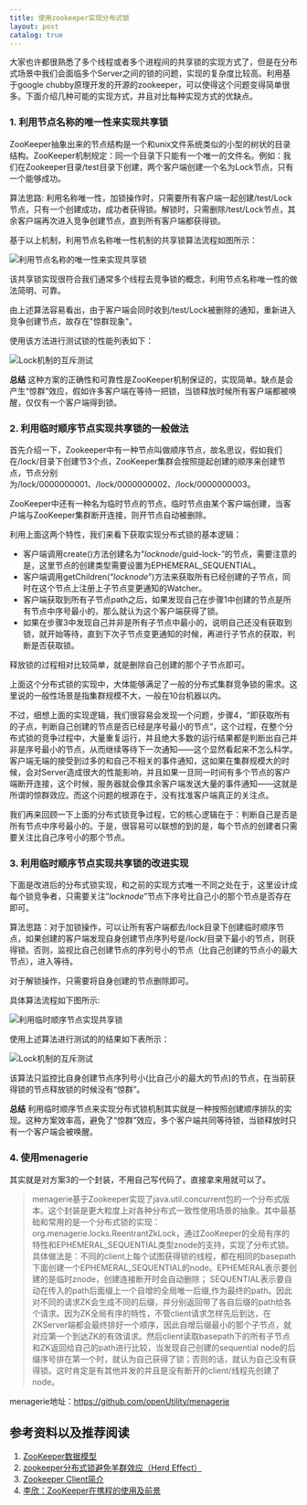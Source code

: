 ```yaml
---
title: 使用zookeeper实现分布式锁
layout: post
catalog: true
---
```



大家也许都很熟悉了多个线程或者多个进程间的共享锁的实现方式了，但是在分布式场景中我们会面临多个Server之间的锁的问题，实现的复杂度比较高。利用基于google chubby原理开发的开源的zookeeper，可以使得这个问题变得简单很多。下面介绍几种可能的实现方式，并且对比每种实现方式的优缺点。


### 1. 利用节点名称的唯一性来实现共享锁

ZooKeeper抽象出来的节点结构是一个和unix文件系统类似的小型的树状的目录结构。ZooKeeper机制规定：同一个目录下只能有一个唯一的文件名。例如：我们在Zookeeper目录/test目录下创建，两个客户端创建一个名为Lock节点，只有一个能够成功。

算法思路: 利用名称唯一性，加锁操作时，只需要所有客户端一起创建/test/Lock节点，只有一个创建成功，成功者获得锁。解锁时，只需删除/test/Lock节点，其余客户端再次进入竞争创建节点，直到所有客户端都获得锁。

基于以上机制，利用节点名称唯一性机制的共享锁算法流程如图所示： 

![利用节点名称的唯一性来实现共享锁](/img/in-post/zk-for-distribute-lock-1.bmp)


该共享锁实现很符合我们通常多个线程去竞争锁的概念，利用节点名称唯一性的做法简明、可靠。

由上述算法容易看出，由于客户端会同时收到/test/Lock被删除的通知，重新进入竞争创建节点，故存在"惊群现象"。

使用该方法进行测试锁的性能列表如下：
 
![Lock机制的互斥测试](/img/in-post/zk-dlock-performance-test.gif) 


**总结** 这种方案的正确性和可靠性是ZooKeeper机制保证的，实现简单。缺点是会产生“惊群”效应，假如许多客户端在等待一把锁，当锁释放时候所有客户端都被唤醒，仅仅有一个客户端得到锁。


### 2. 利用临时顺序节点实现共享锁的一般做法


首先介绍一下，Zookeeper中有一种节点叫做顺序节点，故名思议，假如我们在/lock/目录下创建节3个点，ZooKeeper集群会按照提起创建的顺序来创建节点，节点分别为/lock/0000000001、/lock/0000000002、/lock/0000000003。

ZooKeeper中还有一种名为临时节点的节点，临时节点由某个客户端创建，当客户端与ZooKeeper集群断开连接，则开节点自动被删除。

利用上面这两个特性，我们来看下获取实现分布式锁的基本逻辑：

* 客户端调用create()方法创建名为“_locknode_/guid-lock-”的节点，需要注意的是，这里节点的创建类型需要设置为EPHEMERAL_SEQUENTIAL。
* 客户端调用getChildren(“_locknode_”)方法来获取所有已经创建的子节点，同时在这个节点上注册上子节点变更通知的Watcher。
* 客户端获取到所有子节点path之后，如果发现自己在步骤1中创建的节点是所有节点中序号最小的，那么就认为这个客户端获得了锁。
* 如果在步骤3中发现自己并非是所有子节点中最小的，说明自己还没有获取到锁，就开始等待，直到下次子节点变更通知的时候，再进行子节点的获取，判断是否获取锁。

释放锁的过程相对比较简单，就是删除自己创建的那个子节点即可。


上面这个分布式锁的实现中，大体能够满足了一般的分布式集群竞争锁的需求。这里说的一般性场景是指集群规模不大，一般在10台机器以内。

不过，细想上面的实现逻辑，我们很容易会发现一个问题，步骤4，“即获取所有的子点，判断自己创建的节点是否已经是序号最小的节点”，这个过程，在整个分布式锁的竞争过程中，大量重复运行，并且绝大多数的运行结果都是判断出自己并非是序号最小的节点，从而继续等待下一次通知——这个显然看起来不怎么科学。客户端无端的接受到过多的和自己不相关的事件通知，这如果在集群规模大的时候，会对Server造成很大的性能影响，并且如果一旦同一时间有多个节点的客户端断开连接，这个时候，服务器就会像其余客户端发送大量的事件通知——这就是所谓的惊群效应。而这个问题的根源在于，没有找准客户端真正的关注点。

我们再来回顾一下上面的分布式锁竞争过程，它的核心逻辑在于：判断自己是否是所有节点中序号最小的。于是，很容易可以联想的到的是，每个节点的创建者只需要关注比自己序号小的那个节点。


### 3. 利用临时顺序节点实现共享锁的改进实现

下面是改进后的分布式锁实现，和之前的实现方式唯一不同之处在于，这里设计成每个锁竞争者，只需要关注”_locknode_”节点下序号比自己小的那个节点是否存在即可。

算法思路：对于加锁操作，可以让所有客户端都去/lock目录下创建临时顺序节点，如果创建的客户端发现自身创建节点序列号是/lock/目录下最小的节点，则获得锁。否则，监视比自己创建节点的序列号小的节点（比自己创建的节点小的最大节点），进入等待。

对于解锁操作，只需要将自身创建的节点删除即可。

具体算法流程如下图所示:

![利用临时顺序节点实现共享锁](/img/in-post/zk-for-distribute-lock-2.png)


使用上述算法进行测试的的结果如下表所示：

![Lock机制的互斥测试](/img/in-post/zk-dlock-performance-test-2.gif)
 

该算法只监控比自身创建节点序列号小(比自己小的最大的节点)的节点，在当前获得锁的节点释放锁的时候没有“惊群”。


**总结** 利用临时顺序节点来实现分布式锁机制其实就是一种按照创建顺序排队的实现。这种方案效率高，避免了“惊群”效应，多个客户端共同等待锁，当锁释放时只有一个客户端会被唤醒。


### 4. 使用menagerie

其实就是对方案3的一个封装，不用自己写代码了。直接拿来用就可以了。

> menagerie基于Zookeeper实现了java.util.concurrent包的一个分布式版本。这个封装是更大粒度上对各种分布式一致性使用场景的抽象。其中最基础和常用的是一个分布式锁的实现：
org.menagerie.locks.ReentrantZkLock，通过ZooKeeper的全局有序的特性和EPHEMERAL_SEQUENTIAL类型znode的支持，实现了分布式锁。具体做法是：不同的client上每个试图获得锁的线程，都在相同的basepath下面创建一个EPHEMERAL_SEQUENTIAL的node。EPHEMERAL表示要创建的是临时znode，创建连接断开时会自动删除； SEQUENTIAL表示要自动在传入的path后面缀上一个自增的全局唯一后缀,作为最终的path。因此对不同的请求ZK会生成不同的后缀，并分别返回带了各自后缀的path给各个请求。因为ZK全局有序的特性，不管client请求怎样先后到达，在ZKServer端都会最终排好一个顺序，因此自增后缀最小的那个子节点，就对应第一个到达ZK的有效请求。然后client读取basepath下的所有子节点和ZK返回给自己的path进行比较，当发现自己创建的sequential node的后缀序号排在第一个时，就认为自己获得了锁；否则的话，就认为自己没有获得锁。这时肯定是有其他并发的并且是没有断开的client/线程先创建了node。

menagerie地址：https://github.com/openUtility/menagerie


参考资料以及推荐阅读
-----------------


1. [ZooKeeper数据模型](http://nileader.blog.51cto.com/1381108/946788)
2. [zookeeper分布式锁避免羊群效应（Herd Effect）](http://jm-blog.aliapp.com/?p=2554)
3. [Zookeeper Client简介](http://jm-blog.aliapp.com/?p=1047)
4. [李欣：ZooKeeper在携程的使用及前景](http://v.csdn.hudong.com/open/view/detail/83-SDCC2012-ctrip-ZooKeeper)



